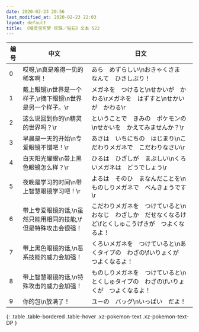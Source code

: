 ```yaml
---
date: 2020-02-23 20:56
last_modified_at: 2020-02-23 22:03
layout: default
title: 《精灵宝可梦 珍珠／钻石》文本 522
---
```

| 编号 | 中文 | 日文 |
| ---- | ---- | ---- |
| 0 | 哎呀,\n真是难得一见的稀客啊！ | あら　めずらしい\nおきゃくさま　なんて　ひさしぶり！ |
| 1 | 戴上眼镜\n世界是一个样子,\r摘下眼镜\n世界是另一个样子。\r | メガネを　つけると\nせかいが　かわる\rメガネを　はずすと\nせかいが　かわる\r |
| 2 | 这么说回到你的\n精灵的世界吗？\r | ということで　きみの　ポケモンの\nせかいを　かえてみませんか？\r |
| 3 | 早晨是一天的开始\n专爱眼镜不错吧！\r | あさは　いちにちの　はじまり\nこだわりメガネで　こだわりなさい\r |
| 4 | 白天阳光耀眼\n带上黑色眼镜怎么样？\r | ひるは　ひざしが　まぶしい\nくろいメガネは　どうでしょう\r |
| 5 | 夜晚是学习的时间\n带上智慧眼镜学习吧！\r | よるは　そのひ　まなんだことを\nものしりメガネで　べんきょうです\r |
| 6 | 带上专爱眼镜的话,\n虽然只能用相同的技能,\f但是特殊攻击会很强！ | こだわりメガネを　つけていると\nおなじ　わざしか　だせなくなるけど\fとくしゅこうげきが　つよくなるよ！ |
| 7 | 带上黑色眼镜的话,\n恶系技能的威力会加强！ | くろいメガネを　つけていると\nあくタイプの　わざの\fいりょくが　つよくなるよ！ |
| 8 | 带上智慧眼镜的话,\n特殊攻击的威力会加强！ | ものしりメガネを　つけていると\nとくしゅタイプの　わざの\fいりょくが　つよくなるよ！ |
| 9 | 你的包\n放满了！ | ユ－の　バッグ\nいっぱい　だよ！ |
{: .table .table-bordered .table-hover .xz-pokemon-text .xz-pokemon-text-DP }